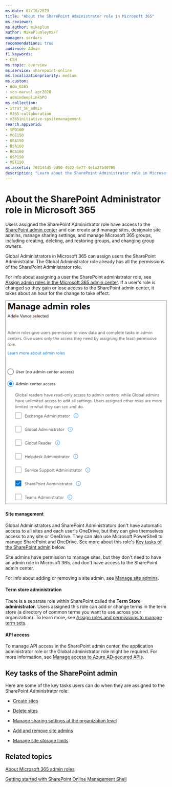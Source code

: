 ```yaml
---
ms.date: 07/18/2023
title: "About the SharePoint Administrator role in Microsoft 365"
ms.reviewer: 
ms.author: mikeplum
author: MikePlumleyMSFT
manager: serdars
recommendations: true
audience: Admin
f1.keywords:
- CSH
ms.topic: overview
ms.service: sharepoint-online
ms.localizationpriority: medium
ms.custom: 
- Adm_O365
- seo-marvel-apr2020
- admindeeplinkSPO
ms.collection:  
- Strat_SP_admin
- M365-collaboration
- m365initiative-spsitemanagement
search.appverid:
- SPO160
- MOE150
- GEA150
- BSA160
- BCS160
- GSP150
- MET150
ms.assetid: f08144d5-9d50-4922-8e77-4e1a27b40705
description: "Learn about the SharePoint Administrator role in Microsoft 365. SharePoint Administrators administer SharePoint and OneDrive in your organization."
---
```


# About the SharePoint Administrator role in Microsoft 365

Users assigned the SharePoint Administrator role have access to the <a href="https://go.microsoft.com/fwlink/?linkid=2185219" target="_blank">SharePoint admin center</a> and can create and manage sites, designate site admins, manage sharing settings, and manage Microsoft 365 groups, including creating, deleting, and restoring groups, and changing group owners.

Global Administrators in Microsoft 365 can assign users the SharePoint Administrator. The Global Administrator role already has all the permissions of the SharePoint Administrator role. 

For info about assigning a user the SharePoint administrator role, see [Assign admin roles in the Microsoft 365 admin center](/microsoft-365/admin/add-users/assign-admin-roles). If a user's role is changed so they gain or lose access to the SharePoint admin center, it takes about an hour for the change to take effect.

![Manage admin roles in the Microsoft 365 admin center](media/sharepoint-admin-role.png)

#### Site management

Global Administrators and SharePoint Administrators don't have automatic access to all sites and each user's OneDrive, but they can give themselves access to any site or OneDrive. They can also use Microsoft PowerShell to manage SharePoint and OneDrive. See more about this role's [Key tasks of the SharePoint admin](sharepoint-admin-role.md#BK_KeyTasks) below. 

Site admins have permission to manage sites, but they don't need to have an admin role in Microsoft 365, and don't have access to the SharePoint admin center.

For info about adding or removing a site admin, see [Manage site admins](manage-site-collection-administrators.md).

#### Term store administration

There is a separate role within SharePoint called the **Term Store administrator**. Users assigned this role can add or change terms in the term store (a directory of common terms you want to use across your organization). To learn more, see [Assign roles and permissions to manage term sets](assign-roles-and-permissions-to-manage-term-sets.md).

#### API access

To manage API access in the SharePoint admin center, the application administrator role or the Global administrator role might be required. For more information, see [Manage access to Azure AD-secured APIs](api-access.md).

## Key tasks of the SharePoint admin
<a name="BK_KeyTasks"> </a>

Here are some of the key tasks users can do when they are assigned to the SharePoint Administrator role: 
  
- [Create sites](create-site-collection.md)
    
- [Delete sites](delete-site-collection.md)
    
- [Manage sharing settings at the organization level](turn-external-sharing-on-or-off.md)
    
- [Add and remove site admins](manage-site-collection-administrators.md)
    
- [Manage site storage limits](manage-site-collection-storage-limits.md)

    
  
## Related topics
<a name="BK_KeyTasks"> </a>

[About Microsoft 365 admin roles](/office365/admin/add-users/about-admin-roles)
  
[Getting started with SharePoint Online Management Shell](/powershell/sharepoint/sharepoint-online/connect-sharepoint-online)

